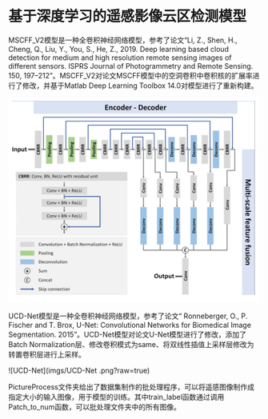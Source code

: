 # 基于深度学习的遥感影像云区检测模型

MSCFF_V2模型是一种全卷积神经网络模型，参考了论文“Li, Z., Shen, H., Cheng, Q., Liu, Y., You, S., He, Z., 2019. Deep learning based cloud detection for medium and high resolution remote sensing images of different sensors. ISPRS Journal of Photogrammetry and Remote Sensing. 150, 197–212”。MSCFF_V2对论文MSCFF模型中的空洞卷积中卷积核的扩展率进行了修改，并基于Matlab Deep Learning Toolbox 14.0对模型进行了重新构建。

![MSCFF_V2](imgs/MSCFF_V2.png?raw=true)

UCD-Net模型是一种全卷积神经网络模型，参考了论文“ Ronneberger, O., P. Fischer and T. Brox, U-Net: Convolutional Networks for Biomedical Image Segmentation. 2015”。UCD-Net模型对论文U-Net模型进行了修改，添加了Batch Normalization层、修改卷积模式为same、将双线性插值上采样层修改为转置卷积层进行上采样。

![UCD-Net](imgs/UCD-Net .png?raw=true)

PictureProcess文件夹给出了数据集制作的批处理程序，可以将遥感图像制作成指定大小的输入图像，用于模型的训练。其中train_label函数通过调用Patch_to_num函数，可以批处理文件夹中的所有图像。